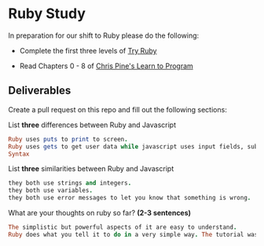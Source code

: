 # Ruby Study

In preparation for our shift to Ruby please do the following:

* Complete the first three levels of [Try Ruby](http://tryruby.org/)

* Read Chapters 0 - 8 of [Chris Pine's Learn to Program](https://pine.fm/LearnToProgram/)

## Deliverables

Create a pull request on this repo and fill out the following sections:

List **three** differences between Ruby and Javascript

```ruby
Ruby uses puts to print to screen.
Ruby uses gets to get user data while javascript uses input fields, submit fields, etc.
Syntax

```

List **three** similarities between Ruby and Javascript

```ruby
they both use strings and integers.
they both use variables.
they both use error messages to let you know that something is wrong.
```

What are your thoughts on ruby so far? **(2-3 sentences)**

```ruby
The simplistic but powerful aspects of it are easy to understand.
Ruby does what you tell it to do in a very simple way. The tutorial was very helpful.

```
